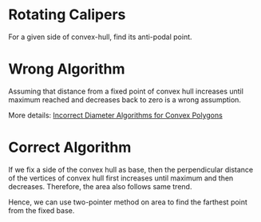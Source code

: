 # Rotating Calipers

For a given side of convex-hull, find its anti-podal point.

# Wrong Algorithm

Assuming that distance from a fixed point of convex hull increases until maximum reached and decreases back to zero is a wrong assumption.

More details: [Incorrect Diameter Algorithms for Convex Polygons](http://cgm.cs.mcgill.ca/~athens/cs507/Projects/2000/MS/diameter/document.html)

# Correct Algorithm

If we fix a side of the convex hull as base, then the perpendicular distance of the vertices of convex hull first increases until maximum and then decreases. Therefore, the area also follows same trend.

Hence, we can use two-pointer method on area to find the farthest point from the fixed base.
